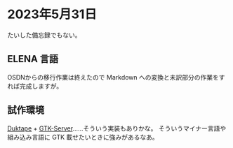 # 2023年5月31日

たいした備忘録でもない。

## ELENA 言語

OSDNからの移行作業は終えたので Markdown への変換と未訳部分の作業をすれば完成しますが。


## 試作環境

[Duktape](https://duktape.org/) + [GTK-Server](https://www.gtk-server.org/)……そういう実装もありかな。
そういうマイナー言語や組み込み言語に GTK 載せたいときに強みがあるなあ。

